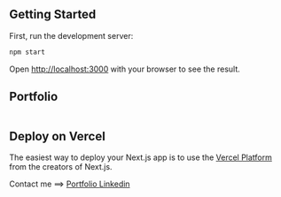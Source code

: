 
## Getting Started

First, run the development server:

```bash
npm start
```
Open [http://localhost:3000](http://localhost:3000) with your browser to see the result.

## Portfolio
<img src="https://quangtin-portfolio.vercel.app/_next/image?url=%2F_next%2Fstatic%2Fmedia%2Fportfolio.b0dd6451.jpg&w=1920&q=75" alt="" />


## Deploy on Vercel

The easiest way to deploy your Next.js app is to use the [Vercel Platform](https://vercel.com/new?utm_medium=default-template&filter=next.js&utm_source=create-next-app&utm_campaign=create-next-app-readme) from the creators of Next.js.

Contact me ==> <a href="https://quangtin-portfolio.vercel.app/">Portfolio <a href="https://www.linkedin.com/in/nguyen-le-quang-tin-947033248/">Linkedin
